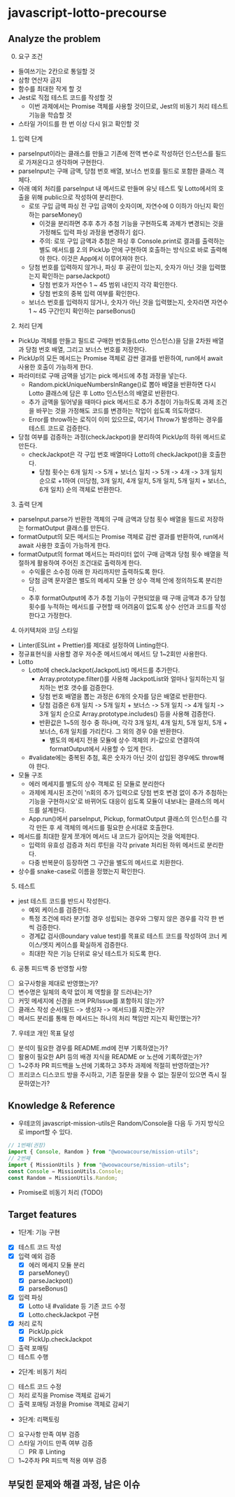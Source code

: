 # javascript-lotto-precourse

## Analyze the problem

0. 요구 조건

- 들여쓰기는 2칸으로 통일할 것
- 삼항 연산자 금지
- 함수를 최대한 작게 할 것
- Jest로 직접 테스트 코드를 작성할 것
  - 이번 과제에서는 Promise 객체를 사용할 것이므로, Jest의 비동기 처리 테스트 기능을 학습할 것
- 스타일 가이드를 한 번 이상 다시 읽고 확인할 것

1. 입력 단계

- parseInput이라는 클래스를 만들고 기존에 전역 변수로 작성하던 인스턴스를 필드로 가져온다고 생각하며 구현한다.
- parseInput는 구매 금액, 당첨 번호 배열, 보너스 번호를 필드로 포함한 클래스 객체다.
- 아래 예외 처리를 parseInput 내 메서드로 만들며 유닛 테스트 및 Lotto에서의 호출을 위해 public으로 작성하여 분리한다.
  - 로또 구입 금액 파싱 전 구입 금액이 숫자이며, 자연수에 0 이하가 아닌지 확인하는 parseMoney()
    - 이것을 분리하면 추후 추가 추첨 기능을 구현하도록 과제가 변경되는 것을 가정해도 입력 파싱 과정을 변경하기 쉽다.
    - 주의: 로또 구입 금액과 추첨은 파싱 후 Console.print로 결과를 출력하는 별도 메서드를 2.의 PickUp 안에 구현하여 호출하는 방식으로 바로 출력해야 한다. 이것은 App에서 이루어져야 한다.
  - 당첨 번호를 입력하지 않거나, 파싱 후 공란이 있는지, 숫자가 아닌 것을 입력했는지 확인하는 parseJackpot()
    - 당첨 번호가 자연수 1 ~ 45 범위 내인지 각각 확인한다.
    - 당첨 번호의 중복 입력 여부를 확인한다.
  - 보너스 번호를 입력하지 않거나, 숫자가 아닌 것을 입력했는지, 숫자라면 자연수 1 ~ 45 구간인지 확인하는 parseBonus()

2. 처리 단계

- PickUp 객체를 만들고 필드로 구매한 번호들(Lotto 인스턴스)을 담을 2차원 배열과 당첨 번호 배열, 그리고 보너스 번호를 저장한다.
- PickUp의 모든 메서드는 Promise 객체로 감싼 결과를 반환하여, run에서 await 사용한 호출이 가능하게 한다.
- 파라미터로 구매 금액을 넘기는 pick 메서드에 추첨 과정을 넣는다.
  - Random.pickUniqueNumbersInRange()로 뽑아 배열을 반환하면 다시 Lotto 클래스에 담은 후 Lotto 인스턴스의 배열로 반환한다.
  - 추가 금액을 밀어넣을 때마다 pick 메서드로 추가 추첨이 가능하도록 과제 조건을 바꾸는 것을 가정해도 코드를 변경하는 작업이 쉽도록 의도하였다.
  - Error를 throw하는 로직이 이미 있으므로, 여기서 Throw가 발생하는 경우를 테스트 코드로 검증한다.
- 당첨 여부를 검증하는 과정(checkJackpot)을 분리하여 PickUp의 하위 메서드로 만든다.
  - checkJackpot은 각 구입 번호 배열마다 Lotto의 checkJackpot()을 호출한다.
    - 당첨 횟수는 6개 일치 -> 5개 + 보너스 일치 -> 5개 -> 4개 -> 3개 일치 순으로 +1하여 {미당첨, 3개 일치, 4개 일치, 5개 일치, 5개 일치 + 보너스, 6개 일치} 순의 객체로 반환한다.

3. 출력 단계

- parseInput.parse가 반환한 객체의 구매 금액과 당첨 횟수 배열을 필드로 저장하는 formatOutput 클래스를 만든다.
- formatOutput의 모든 메서드는 Promise 객체로 감싼 결과를 반환하여, run에서 await 사용한 호출이 가능하게 한다.
- formatOutput의 format 메서드는 파라미터 없이 구매 금액과 당첨 횟수 배열을 적절하게 활용하여 주어진 조건대로 출력하게 한다.
  - 수익률은 소수점 아래 한 자리까지만 출력하도록 한다.
  - 당첨 금액 문자열은 별도의 메세지 모듈 안 상수 객체 안에 정의하도록 분리한다.
  - 추후 formatOutput에 추가 추첨 기능이 구현되었을 때 구매 금액과 추가 당첨 횟수를 누적하는 메서드를 구현할 때 어려움이 없도록 상수 선언과 코드를 작성한다고 가정한다.

4. 아키텍처와 코딩 스타일

- Linter(ESLint + Prettier)를 제대로 설정하여 Linting한다.
- 정규표현식을 사용할 경우 저수준 메서드에서 메서드 당 1~2회만 사용한다.
- Lotto
  - Lotto에 checkJackpot(JackpotList) 메서드를 추가한다.
    - Array.prototype.filter()를 사용해 JackpotList와 얼마나 일치하는지 일치하는 번호 갯수를 검증한다.
    - 당첨 번호 배열을 뽑는 과정은 6개의 숫자를 담은 배열로 반환한다.
    - 당첨 검증은 6개 일치 -> 5개 일치 + 보너스 -> 5개 일치 -> 4개 일치 -> 3개 일치 순으로 Array.prototype.includes() 등을 사용해 검증한다.
    - 반환값은 1~5의 정수 중 하나며, 각각 3개 일치, 4개 일치, 5개 일치, 5개 + 보너스, 6개 일치를 가리킨다. 그 외의 경우 0을 반환한다.
      - 별도의 메세지 전용 모듈에 상수 객체의 키-값으로 연결하여 formatOutput에서 사용할 수 있게 한다.
  - #validate에는 중복된 추첨, 혹은 숫자가 아닌 것이 삽입된 경우에도 throw해야 한다.
- 모듈 구조
  - 에러 메세지를 별도의 상수 객체로 된 모듈로 분리한다
  - 과제에 제시된 조건이 'n회의 추가 입력으로 당첨 번호 변경 없이 추가 추첨하는 기능을 구현하시오'로 바뀌어도 대응이 쉽도록 모듈이 내보내는 클래스의 메서드를 설계한다.
  - App.run()에서 parseInput, Pickup, formatOutput 클래스의 인스턴스를 각각 만든 후 세 객체의 메서드를 필요한 순서대로 호출한다.
- 메서드를 최대한 잘게 쪼개어 메서드 내 코드가 길어지는 것을 억제한다.
  - 입력의 유효성 검증과 처리 루틴을 각각 private 처리된 하위 메서드로 분리한다.
  - 다중 반복문이 등장하면 그 구간을 별도의 메서드로 치환한다.
- 상수를 snake-case로 이름을 정했는지 확인한다.

5. 테스트

- jest 테스트 코드를 반드시 작성한다.
  - 예외 케이스를 검증한다.
  - 특정 조건에 따라 분기할 경우 성립되는 경우와 그렇지 않은 경우를 각각 한 번씩 검증한다.
  - 경계값 검사(Boundary value test)를 목표로 테스트 코드를 작성하여 코너 케이스/엣지 케이스를 확실하게 검증한다.
  - 최대한 작은 기능 단위로 유닛 테스트가 되도록 한다.

6. 공통 피드백 중 반영할 사항

- [ ] 요구사항을 제대로 반영했는가?
- [ ] 변수명은 일체의 축약 없이 제 역할을 잘 드러내는가?
- [ ] 커밋 메세지에 신경을 쓰며 PR/Issue를 포함하지 않는가?
- [ ] 클래스 작성 순서(필드 -> 생성자 -> 메서드)를 지켰는가?
- [ ] 메서드 분리를 통해 한 메서드는 하나의 처리 책임만 지는지 확인했는가?

7. 우테코 개인 목표 달성

- [ ] 분석이 필요한 경우를 README.md에 전부 기록하였는가?
- [ ] 활용이 필요한 API 등의 배경 지식을 README or 노션에 기록하였는가?
- [ ] 1~2주차 PR 피드백을 노션에 기록하고 3주차 과제에 적절히 반영하였는가?
- [ ] 프리코스 디스코드 방을 주시하고, 기존 질문을 찾을 수 없는 질문이 있으면 즉시 질문하였는가?

## Knowledge & Reference

- 우테코의 javascript-mission-utils은 Random/Console을 다음 두 가지 방식으로 import할 수 있다.

```javascript
// 1번째(권장)
import { Console, Random } from "@woowacourse/mission-utils";
// 2번째
import { MissionUtils } from "@woowacourse/mission-utils";
const Console = MissionUtils.Console;
const Random = MissionUtils.Random;
```

- Promise로 비동기 처리
  (TODO)

## Target features

- 1단계: 기능 구현

* [x] 테스트 코드 작성
* [x] 입력 예외 검증
  - [x] 에러 메세지 모듈 분리
  - [x] parseMoney()
  - [x] parseJackpot()
  - [x] parseBonus()
* [x] 입력 파싱
  - [x] Lotto 내 #validate 등 기존 코드 수정
  - [x] Lotto.checkJackpot 구현
* [x] 처리 로직
  - [x] PickUp.pick
  - [x] PickUp.checkJackpot
* [ ] 출력 포매팅
* [ ] 테스트 수행

- 2단계: 비동기 처리

* [ ] 테스트 코드 수정
* [ ] 처리 로직을 Promise 객체로 감싸기
* [ ] 출력 포매팅 과정을 Promise 객체로 감싸기

- 3단계: 리팩토링

* [ ] 요구사항 만족 여부 검증
* [ ] 스타일 가이드 만족 여부 검증
  - [ ] PR 후 Linting
* [ ] 1~2주차 PR 피드백 적용 여부 검증

## 부딪힌 문제와 해결 과정, 남은 이슈
